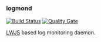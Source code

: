 ### logmond
[![Build Status](https://travis-ci.org/hdecarne/logmond.svg?branch=master)](https://travis-ci.org/hdecarne/logmond)
[![Quality Gate](https://sonarcloud.io/api/badges/gate?key=de.carne:logmond)](https://sonarcloud.io/dashboard/index/de.carne:logmond)

[LWJS](https://github.com/hdecarne/java-lwjsd) based log monitoring daemon.

